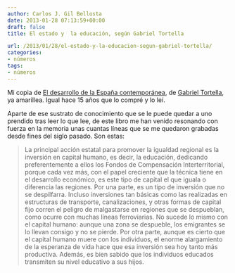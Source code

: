 ```yaml
---
author: Carlos J. Gil Bellosta
date: 2013-01-28 07:13:59+00:00
draft: false
title: El estado y  la educación, según Gabriel Tortella

url: /2013/01/28/el-estado-y-la-educacion-segun-gabriel-tortella/
categories:
- números
tags:
- números
---
```


Mi copia de [El desarrollo de la España contemporánea](http://dialnet.unirioja.es/servlet/libro?codigo=97563), de [Gabriel Tortella](http://es.wikipedia.org/wiki/Gabriel_Tortella), ya amarillea. Igual hace 15 años que lo compré y lo leí.

Aparte de ese sustrato de conocimiento que se le puede quedar a uno prendido tras leer lo que lee, de este libro me han venido resonando con fuerza en la memoria unas cuantas líneas que se me quedaron grabadas desde fines del siglo pasado. Son estas:



<blockquote>La principal acción estatal para promover la igualdad regional es la inversión en capital humano, es decir, la educación, dedicando preferentemente a ellos los Fondos de Compensación Interterritorial, porque cada vez más, con el papel creciente que la técnica tiene en el desarrollo económico, es este tipo de capital el que iguala o diferencia las regiones. Por una parte, es un tipo de inversión que no se despilfarra. Incluso inversiones tan básicas como las realizadas en estructuras de transporte, canalizaciones, y otras formas de capital fijo corren el peligro de malgastarse en regiones que se despueblan, como ocurre con muchas líneas ferroviarias. No sucede lo mismo con el capital humano: aunque una zona se despueble, los emigrantes se lo llevan consigo y no se pierde. Por otra parte, aunque es cierto que el capital humano muere con los individuos, el enorme alargamiento de la esperanza de vida hace que esa inversión sea hoy tanto más productiva. Además, es bien sabido que los individuos educados transmiten su nivel educativo a sus hijos.</blockquote>




